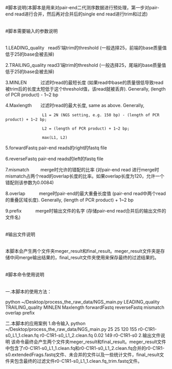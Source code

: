 #脚本说明(本脚本是用来对pair-end二代测序数据进行预处理，第一步对pair-end read进行合并，然后再对合并后的single end read进行trim和过滤)


######
#脚本需要输入的参数说明
######
1.LEADING_quality   read5‘端trim的threshold (一般选择25，前端的base质量值低于25的base会被去掉)

2.TRAILING_quality  read3’端trim的threshold (一般选择25，尾端的base质量值低于25的base会被去掉)

3.MINLEN            过滤时read的最短长度 (如果read中base的质量很低导致read被trim后的长度太短低于这个threshold值，该read就被丢弃). 
                    Generally, (length of PCR product) - 1~2 bp
                    
4.Maxlength	        过滤时read的最大长度, same as above.
                    Generally, 
                    
                    L1 = 2N (NGS setting, e.g. 150 bp) - (length of PCR product) + 1~2 bp;      
                    
                    L2 = (length of PCR product) + 1~2 bp; 
                    
                    max(L1, L2)

5.forwardFastq      pair-end reads的right的fastq file

6.reverseFastq      pair-end reads的left的fastq file

7.mismatch          merge时允许的错配的比率 (对pair-end read 进行merge时mismatch占两个read的overlap长度的比率。如果overlap长度为120，允许一个错配则该参数为0.0084)

8.overlap           merge时pair-end的最大重叠长度值 (pair-end read中两个read的重叠区域长度). 
                    Generally, (length of PCR product) + 1~2 bp

9.prefix            merge时输出文件的名字 (存储pair-end read合并后的输出文件的文件名)


######
#输出文件说明
######
本脚本会产生两个文件夹meger_result和final_result。meger_result文件夹是存储中间merge输出结果的，final_result文件夹使用来保存最终的过滤结果的。


######
#脚本命令使用说明
######
一.本脚本的使用方法：

python ~/Desktop/process_the_raw_data/NGS_main.py LEADING_quality TRAILING_quality MINLEN Maxlength forwardFastq reverseFastq mismatch overlap prefix

二.本脚本的应用案例
1.命令输入
python ~/Desktop/process_the_raw_data/NGS_main.py 25 25 120 155 r0-C1R1-s0_L1_1.clean.fq r0-C1R1-s0_L1_2.clean.fq 0.02 149 r0-C1R1-s0 
2.输出文件说明
该命令最终会产生两个文件夹meger_result和final_result。meger_result文件中包含了r0-C1R1-s0_L1_1.clean.fq和r0-C1R1-s0_L1_2.clean.fq合并的r0-C1R1-s0.extendedFrags.fastq文件、未合并的文件以及一些统计文件，final_result文件夹包含最终的过滤文件r0-C1R1-s0_L1_1.clean.fq_trim.fastq文件。
